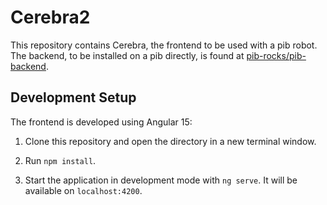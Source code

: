 # Cerebra2


This repository contains Cerebra, the frontend to be used with a pib robot. The backend, to be installed on a pib directly, is found at [pib-rocks/pib-backend](https://github.com/pib-rocks/pib-backend).


## Development Setup

The frontend is developed using Angular 15:

1. Clone this repository and open the directory in a new terminal window.

2. Run `npm install`.

3. Start the application in development mode with `ng serve`. It will be available on `localhost:4200`.